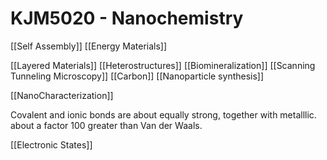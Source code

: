 # KJM5020 - Nanochemistry

[[Self Assembly]]
[[Energy Materials]]

[[Layered Materials]]
[[Heterostructures]]
[[Biomineralization]]
[[Scanning Tunneling Microscopy]]
[[Carbon]]
[[Nanoparticle synthesis]]

[[NanoCharacterization]]

Covalent and ionic bonds are about equally strong, together with metalllic. about a factor 100 greater than Van der Waals.

[[Electronic States]]